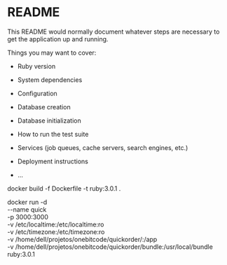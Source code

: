 # README

This README would normally document whatever steps are necessary to get the
application up and running.

Things you may want to cover:

* Ruby version

* System dependencies

* Configuration

* Database creation

* Database initialization

* How to run the test suite

* Services (job queues, cache servers, search engines, etc.)

* Deployment instructions

* ...

docker build -f Dockerfile -t ruby:3.0.1 .

docker run -d \
--name quick \
-p 3000:3000 \
-v /etc/localtime:/etc/localtime:ro \
-v /etc/timezone:/etc/timezone:ro \
-v /home/dell/projetos/onebitcode/quickorder/:/app \
-v /home/dell/projetos/onebitcode/quickorder/bundle:/usr/local/bundle \
ruby:3.0.1